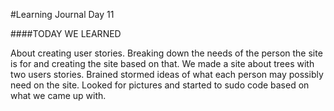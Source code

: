 
#Learning Journal Day 11

####TODAY WE LEARNED

About creating user stories. Breaking down the needs of the person the site is for and creating the site based on that. 
We made a site about trees with two users stories. Brained stormed ideas of what each person may possibly need on the site. Looked for pictures and started to sudo code based on what we came up with.
